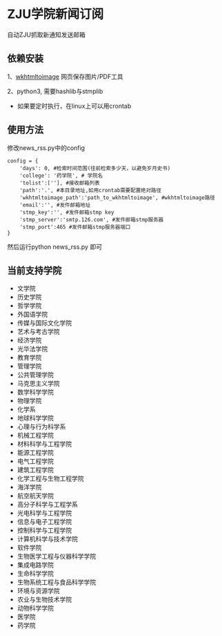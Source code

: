 # ZJU学院新闻订阅
自动ZJU抓取新通知发送邮箱

## 依赖安装

1、[wkhtmltoimage](https://wkhtmltopdf.org/) 网页保存图片/PDF工具

2、python3, 需要hashlib与stmplib

* 如果要定时执行，在linux上可以用crontab


## 使用方法
修改news_rss.py中的config
```
config = {
    'days': 0, #检索时间范围(往前检索多少天，以避免岁月史书)
    'college': '药学院', # 学院名
    'tolist':[''], #接收邮箱列表
    'path':'.', #本目录地址,如用crontab需要配置绝对路径
    'wkhtmltoimage_path':'path_to_wkhtmltoimage', #wkhtmltoimage路径
    'email':'', #发件邮箱地址
    'stmp_key':'', #发件邮箱stmp key
    'stmp_server':'smtp.126.com', #发件邮箱stmp服务器
    'stmp_port':465 #发件邮箱stmp服务器端口
}
```
然后运行python news_rss.py 即可

## 当前支持学院
-  文学院
-  历史学院
-  哲学学院
-  外国语学院
-  传媒与国际文化学院
-  艺术与考古学院
-  经济学院
-  光华法学院
-  教育学院
-  管理学院
-  公共管理学院
-  马克思主义学院
-  数学科学学院
-  物理学院
-  化学系
-  地球科学学院
-  心理与行为科学系
-  机械工程学院
-  材料科学与工程学院
-  能源工程学院
-  电气工程学院
-  建筑工程学院
-  化学工程与生物工程学院
-  海洋学院
-  航空航天学院
-  高分子科学与工程学系
-  光电科学与工程学院
-  信息与电子工程学院
-  控制科学与工程学院
-  计算机科学与技术学院
-  软件学院
-  生物医学工程与仪器科学学院
-  集成电路学院
-  生命科学学院
-  生物系统工程与食品科学学院
-  环境与资源学院
-  农业与生物技术学院
-  动物科学学院
-  医学院
-  药学院
